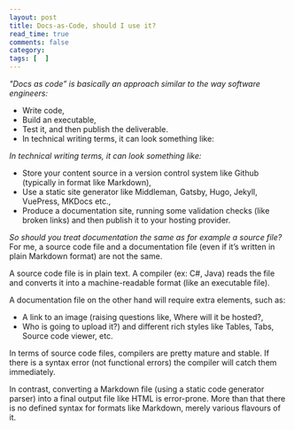 ```yaml
---
layout: post
title: Docs-as-Code, should I use it? 
read_time: true  
comments: false
category: 
tags: [  ]
---
```


*"Docs as code” is basically an approach similar to the way software engineers:*
- Write code,
- Build an executable,
- Test it, and then publish the deliverable.
- In technical writing terms, it can look something like:

*In technical writing terms, it can look something like:*
- Store your content source in a version control system like Github (typically in format like Markdown),
- Use a static site generator like Middleman, Gatsby, Hugo, Jekyll, VuePress, MKDocs etc.,
- Produce a documentation site, running some validation checks (like broken links) and then publish it to your hosting provider.

*So should you treat documentation the same as for example a source file?*
For me, a source code file and a documentation file (even if it’s written in plain Markdown format) are not the same.

A source code file is in plain text. A compiler (ex: C#, Java) reads the file and converts it into a machine-readable format (like an executable file).

A documentation file on the other hand will require extra elements, such as:
- A link to an image (raising questions like, Where will it be hosted?, 
- Who is going to upload it?) and different rich styles like Tables, Tabs, Source code viewer, etc.

In terms of source code files, compilers are pretty mature and stable. If there is a syntax error (not functional errors) the compiler will catch them immediately.

In contrast, converting a Markdown file (using a static code generator parser) into a final output file like HTML is error-prone. More than that there is no defined syntax for formats like Markdown, merely various flavours of it.
